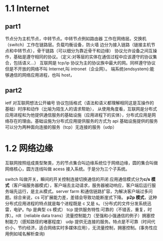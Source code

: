 # 1.1 Internet

## part1

节点分为主机节点，中转节点。中转节点例如路由器 工作在网络层。交换机 （switch）工作在链路层。负载均衡设备，防火墙
边分为接入链路（链接主机节点和中转节点），骨干链路（可以细分为靠近骨干和边缘）
协议允许设备之间互操作，基础是遵守相同的协议。（定义:对等层的实体在通信过程中应该遵守的协议集合，包括语义...）
互联网是 tcp/ip 协议为主的协议族中最大的网。同样遵守协议但是不开放的网络不叫 Internet,叫 intronet（企业网）。
端系统(endsystem):能够通信的网络应用进程，也叫 host，

## part2

ietf 对互联网想法公开编号
协议包括格式（语法和语义都理解相同这是互操作的基础）时序和动作（比喻为陌生人的请求帮助），
从使用角度看，互联网是分布式应用进程和为他提供通信服务的基础设施（应用进程下的实体），分布式应用是网络存在的理由。基础设施为分布式应用提供服务的方式为 api
基础设施提供的服务可以分为两种面向连接的服务（tcp）无连接的服务（udp）

# 1.2 网络边缘

互联网按照组成类型聚类，方的节点集合叫边缘系统位于网络边缘，圆的集合叫做网络核心，圆方连线叫做 acess 接入系统。于是分为三个子系统。

switch 叫做开关，瞬间的开关控制连接切换通信的开闭
应用通信模式分为**c/s 模式**（客户端服务器模式），客户端去主动请求，服务器被动响应，客户端后运行服务端先运行，是主从模式。server farm 和通信链路扩容，为解决客户端过多问题。综合来说，cs 可扩展能力差，差错会导致功能断崖式下降。
**p2p 模式**，这种分布式应用进程的特点就是每个进程既是 c 又是 s。（分布式的文件分发系统迅雷，电驴。ftp 是典型 cs 模式）
tcp 提供服务特性:可靠的（不错丢，重复，时序）。rdt（reliable data trans）流量控制能力（至强和小强通信的例子）拥塞控制能力（感知路径的堵塞程度）
udp 提供无连接的服务。特点是不可靠（时间代价小，节约经济，适合网络实时多媒体应用），无流量控制，拥塞控制。(事务性应用例如域名解析查询)
